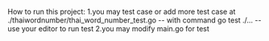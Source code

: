 How to run this project:
1.you may test case or add more test case at ./thaiwordnumber/thai_word_number_test.go
-- with command go test ./...
-- use your editor to run test
2.you may modify main.go for test
